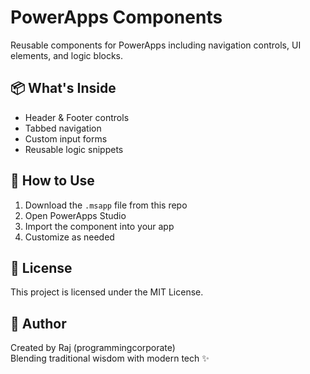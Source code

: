 # PowerApps Components

Reusable components for PowerApps including navigation controls, UI elements, and logic blocks.

## 📦 What's Inside
- Header & Footer controls
- Tabbed navigation
- Custom input forms
- Reusable logic snippets

## 🚀 How to Use
1. Download the `.msapp` file from this repo
2. Open PowerApps Studio
3. Import the component into your app
4. Customize as needed

## 📄 License
This project is licensed under the MIT License.

## 🙌 Author
Created by Raj (programmingcorporate)  
Blending traditional wisdom with modern tech ✨
